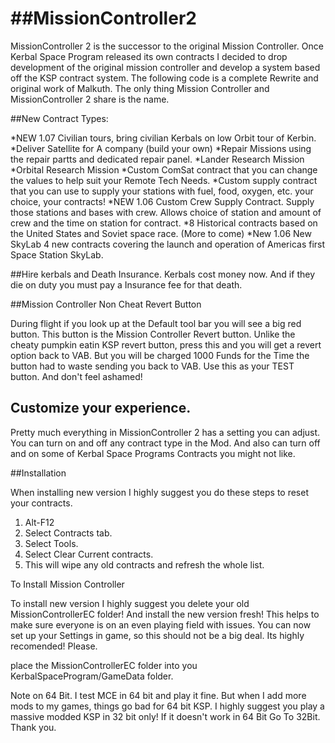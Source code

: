 ##MissionController2
==================

MissionController 2 is the successor to the original Mission Controller.  Once Kerbal Space Program released its own contracts I decided to drop development of the original mission controller and develop a system based off the KSP contract system.  The following code is a complete Rewrite and original work of Malkuth.  The only thing Mission Controller and MissionController 2 share is the name.


##New Contract Types:

*NEW 1.07 Civilian tours, bring civilian Kerbals on low Orbit tour of Kerbin.
*Deliver Satellite for A company (build your own)
*Repair Missions using the repair partts and dedicated repair panel.
*Lander Research Mission
*Orbital Research Mission
*Custom ComSat contract that you can change the values to help suit your Remote Tech Needs.
*Custom supply contract that you can use to supply your stations with fuel, food, oxygen, etc. your choice, your contracts!
*NEW 1.06 Custom Crew Supply Contract. Supply those stations and bases with crew. Allows choice of station and amount of crew and the time on station for contract.
*8 Historical contracts based on the United States and Soviet space race. (More to come)
*New 1.06 New SkyLab 4 new contracts covering the launch and operation of Americas first Space Station SkyLab.

##Hire kerbals and Death Insurance. 
Kerbals cost money now.  And if they die on duty you must pay a Insurance fee for that death.

##Mission Controller Non Cheat Revert Button

During flight if you look up at the Default tool bar you will see a big red button. This button is the Mission Controller
Revert button. Unlike the cheaty pumpkin eatin KSP revert button, press this and you will get a revert option back
to VAB. But you will be charged 1000 Funds for the Time the button had to waste sending you back to VAB. Use this as 
your TEST button. And don't feel ashamed!

## Customize your experience.
Pretty much everything in MissionController 2 has a setting you can adjust.  You can turn on and off any contract type in the
Mod.  And also can turn off and on some of Kerbal Space Programs Contracts you might not like.

##Installation

When installing new version I highly suggest you do these steps to reset your contracts. 
1. Alt-F12
2. Select Contracts tab.
3. Select Tools.
4. Select Clear Current contracts.
5. This will wipe any old contracts and refresh the whole list.

To Install Mission Controller

To install new version I highly suggest you delete your old MissionControllerEC folder! And install the new version 
fresh! This helps to make sure everyone is on an even playing field with issues. You can now set up 
your Settings in game, so this should not be a big deal. Its highly recomended! Please. 

place the MissionControllerEC folder into you KerbalSpaceProgram/GameData folder. 

Note on 64 Bit. I test MCE in 64 bit and play it fine. But when I add more mods to my games, things go bad for 64 bit KSP. 
I highly suggest you play a massive modded KSP in 32 bit only! If it doesn't work in
64 Bit Go To 32Bit. Thank you.

